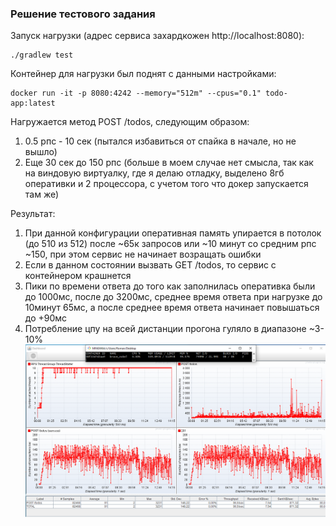 ### Решение тестового задания

Запуск нагрузки (адрес сервиса захардкожен http://localhost:8080):
```declarative
./gradlew test
```
Контейнер для нагрузки был поднят с данными настройками:
```declarative
docker run -it -p 8080:4242 --memory="512m" --cpus="0.1" todo-app:latest
```
Нагружается метод POST /todos, следующим образом:
1) 0.5 рпс - 10 сек (пытался избавиться от спайка в начале, но не вышло)
2) Еще 30 сек до 150 рпс (больше в моем случае нет смысла, так как на виндовую виртуалку, где я делаю отладку, выделено 8гб оперативки и 2 процессора, с учетом того что докер запускается там же)

Результат:
1) При данной конфигурации оперативная память упирается в потолок (до 510 из 512) после ~65к запросов или ~10 минут со средним рпс ~150, при этом сервис не начинает возращать ошибки
2) Если в данном состоянии вызвать GET /todos, то сервис с контейнером крашнется
3) Пики по времени ответа до того как заполнилась оперативка были до 1000мс, после до 3200мс, среднее время ответа при нагрузке до 10минут 65мс, а после среднее время ответа начинает повышаться до +90мс
4) Потребление цпу на всей дистанции прогона гуляло в диапазоне ~3-10%
![load_result.png](load_result.png)